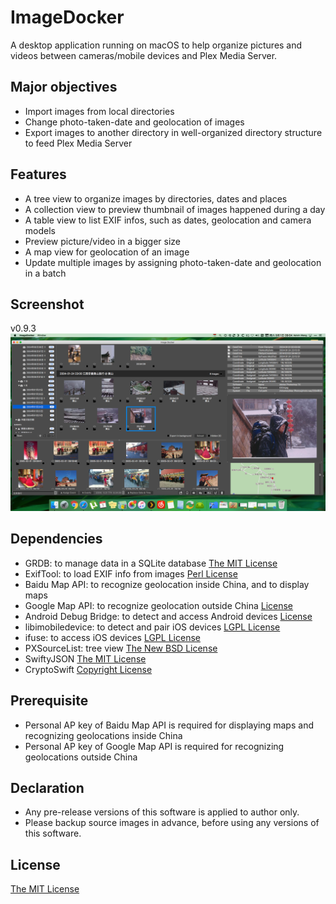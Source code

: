 # ImageDocker

A desktop application running on macOS to help organize pictures and videos between cameras/mobile devices and Plex Media Server.

## Major objectives

- Import images from local directories
- Change photo-taken-date and geolocation of images
- Export images to another directory in well-organized directory structure to feed Plex Media Server

## Features

- A tree view to organize images by directories, dates and places
- A collection view to preview thumbnail of images happened during a day
- A table view to list EXIF infos, such as dates, geolocation and camera models
- Preview picture/video in a bigger size
- A map view for geolocation of an image
- Update multiple images by assigning photo-taken-date and geolocation in a batch

## Screenshot

v0.9.3
![Screenshot of v0.9.3](Screenshots/Screenshot_v0.9.3.png)

## Dependencies

- GRDB: to manage data in a SQLite database [The MIT License](https://github.com/groue/GRDB.swift/blob/master/LICENSE)
- ExifTool: to load EXIF info from images [Perl License](https://www.sno.phy.queensu.ca/~phil/exiftool/#license)
- Baidu Map API: to recognize geolocation inside China, and to display maps
- Google Map API: to recognize geolocation outside China [License](https://developers.google.com/terms/site-policies)
- Android Debug Bridge: to detect and access Android devices [License](https://developer.android.com/license)
- libimobiledevice: to detect and pair iOS devices [LGPL License](https://github.com/libimobiledevice/libimobiledevice/blob/master/COPYING)
- ifuse: to access iOS devices [LGPL License](https://github.com/libimobiledevice/ifuse/blob/master/COPYING)
- PXSourceList: tree view [The New BSD License](https://github.com/Perspx/PXSourceList/blob/master/LICENSE)
- SwiftyJSON [The MIT License](https://github.com/SwiftyJSON/SwiftyJSON/blob/master/LICENSE)
- CryptoSwift [Copyright License](https://github.com/krzyzanowskim/CryptoSwift/blob/master/LICENSE)

## Prerequisite

- Personal AP key of Baidu Map API is required for displaying maps and recognizing geolocations inside China
- Personal AP key of Google Map API is required for recognizing geolocations outside China

## Declaration

- Any pre-release versions of this software is applied to author only.
- Please backup source images in advance, before using any versions of this software.

## License

[The MIT License](LICENSE)
